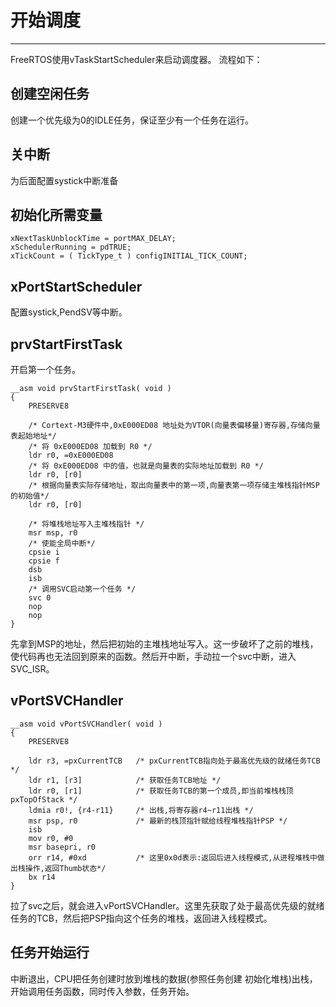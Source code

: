 # 开始调度

---
FreeRTOS使用vTaskStartScheduler来启动调度器。
流程如下：

## 创建空闲任务

创建一个优先级为0的IDLE任务，保证至少有一个任务在运行。

## 关中断

为后面配置systick中断准备

## 初始化所需变量

```
xNextTaskUnblockTime = portMAX_DELAY;
xSchedulerRunning = pdTRUE;
xTickCount = ( TickType_t ) configINITIAL_TICK_COUNT;
```

## xPortStartScheduler

配置systick,PendSV等中断。

## prvStartFirstTask

开启第一个任务。

```
__asm void prvStartFirstTask( void )
{
    PRESERVE8

    /* Cortext-M3硬件中,0xE000ED08 地址处为VTOR(向量表偏移量)寄存器,存储向量表起始地址*/
    /* 将 0xE000ED08 加载到 R0 */
    ldr r0, =0xE000ED08    
    /* 将 0xE000ED08 中的值，也就是向量表的实际地址加载到 R0 */
    ldr r0, [r0]
    /* 根据向量表实际存储地址，取出向量表中的第一项,向量表第一项存储主堆栈指针MSP的初始值*/
    ldr r0, [r0]   

    /* 将堆栈地址写入主堆栈指针 */
    msr msp, r0
    /* 使能全局中断*/
    cpsie i
    cpsie f
    dsb
    isb
    /* 调用SVC启动第一个任务 */
    svc 0
    nop
    nop
}
```

先拿到MSP的地址，然后把初始的主堆栈地址写入。这一步破坏了之前的堆栈，使代码再也无法回到原来的函数。然后开中断，手动拉一个svc中断，进入SVC_ISR。

## vPortSVCHandler

```
__asm void vPortSVCHandler( void )
{
    PRESERVE8
 
    ldr r3, =pxCurrentTCB   /* pxCurrentTCB指向处于最高优先级的就绪任务TCB */
    ldr r1, [r3]            /* 获取任务TCB地址 */
    ldr r0, [r1]            /* 获取任务TCB的第一个成员,即当前堆栈栈顶pxTopOfStack */
    ldmia r0!, {r4-r11}     /* 出栈,将寄存器r4~r11出栈 */
    msr psp, r0             /* 最新的栈顶指针赋给线程堆栈指针PSP */
    isb
    mov r0, #0
    msr basepri, r0
    orr r14, #0xd           /* 这里0x0d表示:返回后进入线程模式,从进程堆栈中做出栈操作,返回Thumb状态*/
    bx r14
}
```

拉了svc之后，就会进入vPortSVCHandler。这里先获取了处于最高优先级的就绪任务的TCB，然后把PSP指向这个任务的堆栈，返回进入线程模式。

## 任务开始运行

中断退出，CPU把任务创建时放到堆栈的数据(参照任务创建 初始化堆栈)出栈，开始调用任务函数，同时传入参数，任务开始。
